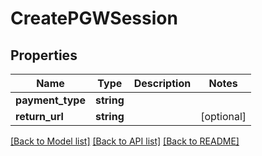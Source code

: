 # CreatePGWSession

## Properties
Name | Type | Description | Notes
------------ | ------------- | ------------- | -------------
**payment_type** | **string** |  | 
**return_url** | **string** |  | [optional] 

[[Back to Model list]](../README.md#documentation-for-models) [[Back to API list]](../README.md#documentation-for-api-endpoints) [[Back to README]](../README.md)


